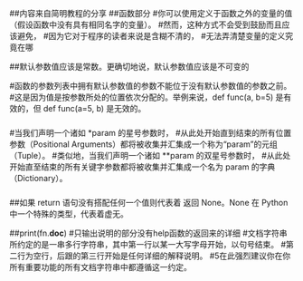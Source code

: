 ##内容来自简明教程的分享
##函数部分
#你可以使用定义于函数之外的变量的值（假设函数中没有具有相同名字的变量）。
#然而，这种方式不会受到鼓励而且应该避免，
#因为它对于程序的读者来说是含糊不清的，
#无法弄清楚变量的定义究竟在哪

##默认参数值应该是常数。更确切地说，默认参数值应该是不可变的

#函数的参数列表中拥有默认参数值的参数不能位于没有默认参数值的参数之前。
#这是因为值是按参数所处的位置依次分配的。举例来说，def func(a, b=5) 是有效的，但 def func(a=5, b) 是无效的。

###
#当我们声明一个诸如 *param 的星号参数时，
#从此处开始直到结束的所有位置参数（Positional Arguments）都将被收集并汇集成一个称为“param”的元组（Tuple）。
#类似地，当我们声明一个诸如 **param 的双星号参数时，
#从此处开始直至结束的所有关键字参数都将被收集并汇集成一个名为 param 的字典（Dictionary）。
###

##如果 return 语句没有搭配任何一个值则代表着 返回 None。None 在 Python 中一个特殊的类型，代表着虚无。

##print(fn.__doc__) #只输出说明的部分没有help函数的返回来的详细
#文档字符串所约定的是一串多行字符串，其中第一行以某一大写字母开始，以句号结束。
#第二行为空行，后跟的第三行开始是任何详细的解释说明。
#5在此强烈建议你在你所有重要功能的所有文档字符串中都遵循这一约定。
